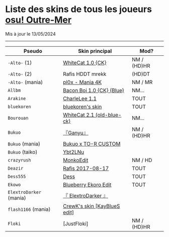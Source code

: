 # Liste des skins de tous les joueurs [osu! Outre-Mer](https://discord.com/invite/bkDfcn8uyX)
Mis à jour le 13/05/2024

-----------------

| Pseudo | Skin principal | Mod? |
| --- | --- | --- |
| `-Alto-` (1) | [WhiteCat 1.0 {CK}](https://osuck.link/s-1107) | NM / (HD)HR
| `-Alto-` (2) | Rafis HDDT mrekk | (HD)DT
| `-Alto-` (mania) | [pl0x - Mania 4K](https://osu.ppy.sh/community/forums/topics/619322?n=1) | NM / MR
| `Allbm` | [Bacon Boi 1.0 {CK} (Blue)](https://skins.osuck.net/skins/1648) | NM...
| `Arakine` | [CharleLee 1.1](https://github.com/MumusLeBG/CharleLee-Skins?tab=readme-ov-file#charlelee-11) | TOUT
| `bluekoren` | [bluekoren's skin]() | TOUT
| `Bourouan` | [WhiteCat 2.1 (old-blue-ck)](https://skins.osuck.net/skins/2021) | NM...
| `Bukuo` | [『Ganyu』](https://reddit.com/kd5t1a) | NM / (HD)HR
| `Bukuo` (mania) | [Bukuo x TO-R CUSTOM](https://drive.google.com/file/d/1kpZ6pAhPxYFtjEYhekcMmAk6Zq3LEOrs/view?usp=sharing) | 
| `Bukuo` (taiko) | [Ybt2LNu](https://cdn.discordapp.com/attachments/689401811957710908/1122824307475763200/Ybt2LNu.osk?ex=6643321f&is=6641e09f&hm=15b457a0e9d4ee8c3f897937dd786eac6898c541b56f11ad4b861eb8ae223ac6&)
| `crazyrush` | [MonkoEdit](https://skins.osuck.net/skins/2011) | NM / HD
| `Deazir` | [Rafis 2017-08-17](https://skins.osuck.net/skins/165) | TOUT
| `Dess555` | [Dess](https://drive.google.com/file/d/16RMaFpx-6oWEQs0JFoEZrBo9e-e6dae2/view?usp=sharing) | TOUT
| `Ekowo` | [Blueberry Ekoro Edit](https://skins.osuck.net/skins/1372) | TOUT
| `ElextroDarker` (mania) | [『 ElextroDarker 』](https://drive.google.com/file/d/1_teFbOjyI7EWvAqkDKN-7BSWyvHmcHAu/view)
| `flash1166` (mania) | [CrewK's skin \[KayBlueS edit\]](https://drive.google.com/file/d/1ApGCVFLR1GBeI48kn7UemSVcNZvyDsXX/view)
| `Floki` | [JustFloki] | NM / (HD)HR
